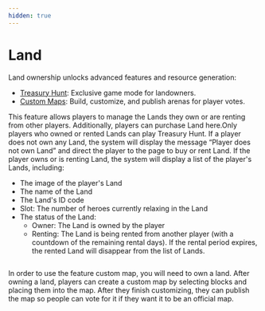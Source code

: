 ```yaml
---
hidden: true
---
```


# Land

Land ownership unlocks advanced features and resource generation:

* [Treasury Hunt](gameplay/treasury-hunt.md): Exclusive game mode for landowners.
* [Custom Maps](custom-map.md): Build, customize, and publish arenas for player votes.

This feature allows players to manage the Lands they own or are renting from other players. Additionally, players can purchase Land here.Only players who owned or rented Lands can play Treasury Hunt. If a player does not own any Land, the system will display the message “Player does not own Land” and direct the player to the page to buy or rent Land. If the player owns or is renting Land, the system will display a list of the player's Lands, including:

* The image of the player's Land
* The name of the Land
* The Land's ID code
* Slot: The number of heroes currently relaxing in the Land
* The status of the Land:
  * Owner: The Land is owned by the player
  * Renting: The Land is being rented from another player (with a countdown of the remaining rental days). If the rental period expires, the rented Land will disappear from the list of Lands.

<figure><img src="https://lh7-rt.googleusercontent.com/docsz/AD_4nXcEZjRR30VPs1h92a5VgN41Q-uL80rj3yhcHZxcqlX75iouoIUqkbNEvUWqbSjLQAIWddRRgNCSQxMCBHoNcS0P7HOenlgucIfs4sHW5jGr4kFJT7X-UJjdLhUkxovlVeobOTyO?key=rX80Bxrq05xJeZ60gjPi91-Z" alt=""><figcaption></figcaption></figure>

In order to use the feature custom map, you will need to own a land. After owning a land, players can create a custom map by selecting blocks and placing them into the map. After they finish customizing, they can publish the map so people can vote for it if they want it to be an official map.
